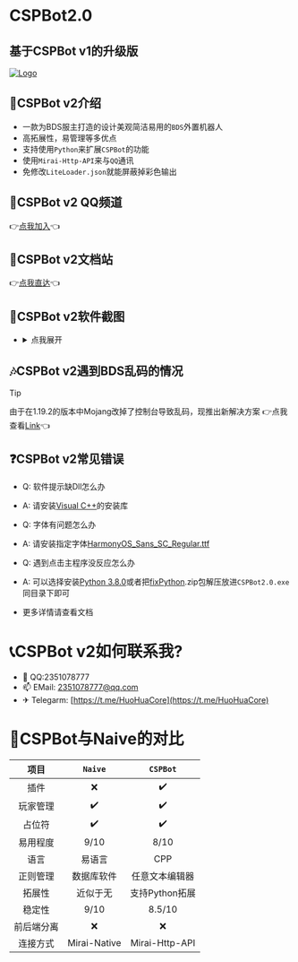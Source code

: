 # CSPBot2.0

## 基于CSPBot v1的升级版
[![Logo](https://img1.imgtp.com/2022/07/02/wrNETzqc.png)](https://img1.imgtp.com/2022/07/02/wrNETzqc.png)

## 👀CSPBot v2介绍
- 一款为BDS服主打造的设计美观简洁易用的`BDS`外置机器人
- 高拓展性，易管理等多优点
- 支持使用`Python`来扩展`CSPBot`的功能
- 使用`Mirai-Http-API`来与`QQ`通讯
- 免修改`LiteLoader.json`就能屏蔽掉彩色输出

## 🚦CSPBot v2 QQ频道
👉[点我加入](https://qun.qq.com/qqweb/qunpro/share?_wv=3&_wwv=128&appChannel=share&inviteCode=1W74pRo&businessType=9&from=246610&biz=ka)👈

## 📄CSPBot v2文档站
👉[点我直达](https://cspbot.top/)👈


## 🧩CSPBot v2软件截图
- <details>
    <summary>点我展开</summary>
    <span>主界面</span>
    <img src="https://img1.imgtp.com/2022/07/02/SrrYedYy.png">
    <span>玩家管理</span>
    <img src="https://img1.imgtp.com/2022/07/02/PXq41QmB.png">
    <span>正则管理</span>
    <img src="https://img1.imgtp.com/2022/07/02/ojHwsX9e.png">
    <span>插件管理</span>
    <img src="https://img1.imgtp.com/2022/07/02/a6XOfthp.png">
    <span>日志输出</span>
    <img src="https://img1.imgtp.com/2022/07/02/uxems0Zw.png">
  </details>
  

## 🎶CSPBot v2遇到BDS乱码的情况
> [!tip]
>
> 由于在1.19.2的版本中Mojang改掉了控制台导致乱码，现推出新解决方案
> 👉点我查看[Link](https://github.com/CSPBot-Devloper/CSPBot-Server-Helper)👈



## ❓CSPBot v2常见错误
- Q: 软件提示缺Dll怎么办
- A: 请安装[Visual C++](https://docs.microsoft.com/en-us/cpp/windows/latest-supported-vc-redist?view=msvc-170)的安装库

- Q: 字体有问题怎么办
- A: 请安装指定字体[HarmonyOS_Sans_SC_Regular.ttf](https://huohuas001.lanzouv.com/iFSlj078w1pe)

- Q: 遇到点击主程序没反应怎么办
- A: 可以选择安装[Python 3.8.0](https://www.python.org/ftp/python/3.8.0/python-3.8.0-amd64.exe)或者把[fixPython](https://huohuas001.lanzouv.com/imqT407a521g).zip包解压放进`CSPBot2.0.exe`同目录下即可

- 更多详情请查看文档

# 📞CSPBot v2如何联系我?
- 🐧 QQ:2351078777
- 📫 EMail: 2351078777@qq.com
- ✈ Telegarm: [https://t.me/HuoHuaCore](https://t.me/HuoHuaCore)

# 📂CSPBot与Naive的对比
|  项目   | `Naive`  | `CSPBot`  |
|  :-:  | :-:  | :-:  |
| 插件  | ❌ | ✔️ |
| 玩家管理  | ✔️ | ✔️ |
| 占位符  | ✔️ | ✔️ |
| 易用程度  | 9/10 | 8/10 |
| 语言  | 易语言 | CPP |
| 正则管理  | 数据库软件 | 任意文本编辑器 |
| 拓展性  | 近似于无 | 支持Python拓展 |
| 稳定性  | 9/10 | 8.5/10 |
| 前后端分离  | ❌ | ❌ |
| 连接方式  | Mirai-Native | Mirai-Http-API |
